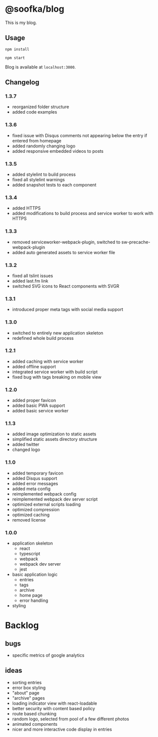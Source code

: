 # @soofka/blog
This is my blog.

## Usage

```
npm install
```
```
npm start
```
Blog is available at `localhost:3000`.

## Changelog
### 1.3.7
- reorganized folder structure
- added code examples

### 1.3.6
- fixed issue with Disqus comments not appearing below the entry if entered from homepage
- added randomly changing logo
- added responsive embedded videos to posts

### 1.3.5
- added stylelint to build process 
- fixed all stylelint warnings
- added snapshot tests to each component

### 1.3.4
- added HTTPS
- added modifications to build process and service worker to work with HTTPS

### 1.3.3
- removed serviceworker-webpack-plugin, switched to sw-precache-webpack-plugin
- added auto generated assets to service worker file 

### 1.3.2
- fixed all tslint issues
- added last.fm link
- switched SVG icons to React components with SVGR

### 1.3.1
- introduced proper meta tags with social media support

### 1.3.0
- switched to entirely new application skeleton
- redefined whole build process

### 1.2.1
- added caching with service worker
- added offline support
- integrated service worker with build script
- fixed bug with tags breaking on mobile view 

### 1.2.0
- added proper favicon
- added basic PWA support
- added basic service worker

### 1.1.3
- added image optimization to static assets
- simplified static assets directory structure
- added twitter
- changed logo

### 1.1.0
- added temporary favicon
- added Disqus support
- added error messages
- added meta config
- reimplemented webpack config
- reimplemented webpack dev server script
- optimized external scripts loading
- optimized compression
- optimized caching
- removed license

### 1.0.0
- application skeleton
    - react
    - typescript
    - webpack
    - webpack dev server
    - jest
- basic application logic
    - entries
    - tags
    - archive
    - home page
    - error handling
- styling

# Backlog
## bugs
- specific metrics of google analytics

## ideas
- sorting entries
- error box styling
- "about" page
- "archive" pages
- loading indicator view with react-loadable
- better security with content based policy
- route based chunking
- random logo, selected from pool of a few different photos
- animated components
- nicer and more interactive code display in entries
